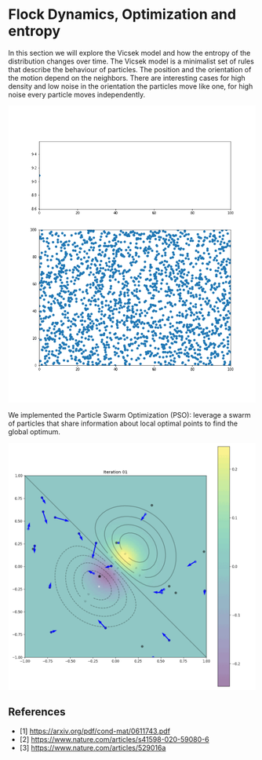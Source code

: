 # Flock Dynamics, Optimization and entropy

In this section we will explore the Vicsek model and how the entropy of the distribution changes over time. The Vicsek model is a minimalist set of rules that describe the behaviour of particles. The position and the orientation of the motion depend on the neighbors. There are interesting cases for high density and low noise in the orientation the particles move like one, for high noise every particle moves independently. 

![flock dynamic and entropy](assets/figures/flock_dynamics_entropy.gif)

We implemented the Particle Swarm Optimization (PSO): leverage a swarm of particles that share information about local optimal points to find the global optimum. 

![Particle Swarm Optimization](assets/figures/PSO.gif)

## References
- [1] https://arxiv.org/pdf/cond-mat/0611743.pdf
- [2] https://www.nature.com/articles/s41598-020-59080-6
- [3] https://www.nature.com/articles/529016a
